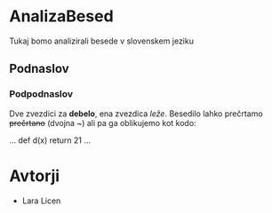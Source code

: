 # AnalizaBesed

Tukaj bomo analizirali besede v slovenskem jeziku

## Podnaslov

### Podpodnaslov

Dve zvezdici za **debelo**, ena zvezdica *leže*.
Besedilo lahko prečrtamo ~~prečrtano~~ (dvojna ~) ali pa ga oblikujemo kot kodo:

...
def d(x)
    return 21
...

# Avtorji
- Lara Licen 
